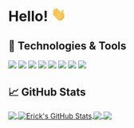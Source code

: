 # Hello! <img src="https://raw.githubusercontent.com/Aireck2/Aireck2/develop/wave.gif" width="30px">

## 🔧 Technologies & Tools
![](https://img.shields.io/badge/OS-Linux-informational?style=flat&logo=linux&logoColor=white&color=2bbc8a)
![](https://img.shields.io/badge/Editor-VScode-informational?style=flat&logo=visual-studio-code&logoColor=white&color=2bbc8a)
![](https://img.shields.io/badge/Code-JavaScript-informational?style=flat&logo=javascript&logoColor=white&color=2bbc8a)
![](https://img.shields.io/badge/Code-React-informational?style=flat&logo=react&logoColor=white&color=2bbc8a)
![](https://img.shields.io/badge/Shell-Bash-informational?style=flat&logo=gnu-bash&logoColor=white&color=2bbc8a)
![](https://img.shields.io/badge/%7B%7D%20Code-Less-informational?style=flat&logo=stylesheet&logoColor=white&color=2bbc8a)
![](https://img.shields.io/badge/Code-Typescript-informational?style=flat&logo=typescript&logoColor=white&color=2bbc8a)
![](https://img.shields.io/badge/Tools-GraphQL-informational?style=flat&logo=graphql&logoColor=white&color=2bbc8a)

## &#x1f4c8; GitHub Stats

<a href="https://github.com/Aireck2/Aireck2">
  <img align="center" src="https://github-readme-stats.vercel.app/api/top-langs/?username=Aireck2&hide=java,html&title_color=ffffff&text_color=c9cacc&icon_color=2bbc8a&bg_color=1d1f21" />
</a>
<a href="https://github.com/Aireck2/Aireck2">
  <img align="center" src="https://github-readme-stats.vercel.app/api?username=Aireck2&show_icons=true&line_height=27&count_private=true&title_color=ffffff&text_color=c9cacc&icon_color=2bbc8a&bg_color=1d1f21" alt="Erick's GitHub Stats" />
</a>

<a href="https://github.com/Aireck2/cra-antd-ts">
  <img align="center" src="https://github-readme-stats.vercel.app/api/pin/?username=Aireck2&repo=cra-antd-ts&title_color=ffffff&text_color=c9cacc&icon_color=2bbc8a&bg_color=1d1f21" />
</a>



<a href="https://github.com/Aireck2/react-ts-intl">
  <img align="center" src="https://github-readme-stats.vercel.app/api/pin/?username=Aireck2&repo=react-ts-intl&title_color=ffffff&text_color=c9cacc&icon_color=2bbc8a&bg_color=1d1f21" />
</a>    

